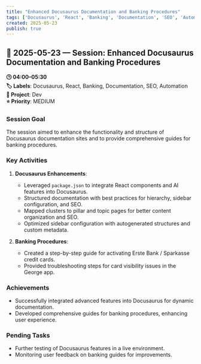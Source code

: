 ```yaml
---
title: "Enhanced Docusaurus Documentation and Banking Procedures"
tags: ['Docusaurus', 'React', 'Banking', 'Documentation', 'SEO', 'Automation']
created: 2025-05-23
publish: true
---
```


## 📅 2025-05-23 — Session: Enhanced Docusaurus Documentation and Banking Procedures

**🕒 04:00–05:30**  
**🏷️ Labels**: Docusaurus, React, Banking, Documentation, SEO, Automation  
**📂 Project**: Dev  
**⭐ Priority**: MEDIUM  


### Session Goal
The session aimed to enhance the functionality and structure of Docusaurus documentation sites and to provide comprehensive guides for banking procedures.

### Key Activities
1. **Docusaurus Enhancements**:
   - Leveraged `package.json` to integrate React components and AI features into Docusaurus.
   - Structured documentation with best practices for hierarchy, sidebar configuration, and SEO.
   - Mapped clusters to pillar and topic pages for better content organization and SEO.
   - Optimized sidebar configuration with autogenerated structures and custom metadata.

2. **Banking Procedures**:
   - Created a step-by-step guide for activating Erste Bank / Sparkasse credit cards.
   - Provided troubleshooting steps for card visibility issues in the George app.

### Achievements
- Successfully integrated advanced features into Docusaurus for dynamic documentation.
- Developed comprehensive guides for banking procedures, enhancing user experience.

### Pending Tasks
- Further testing of Docusaurus features in a live environment.
- Monitoring user feedback on banking guides for improvements.
